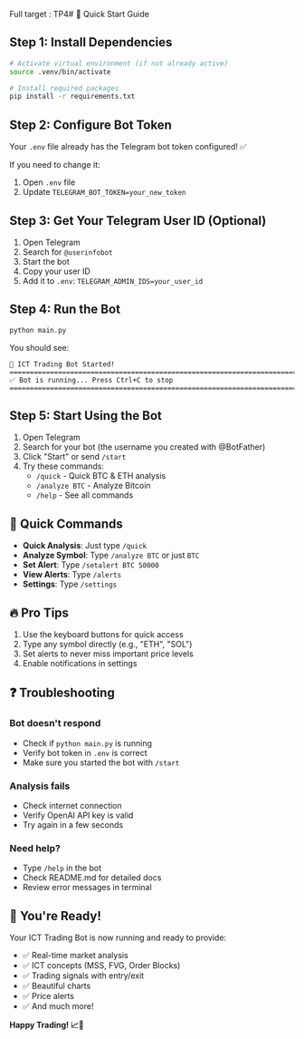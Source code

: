 Full target : TP4# 🚀 Quick Start Guide

## Step 1: Install Dependencies

```bash
# Activate virtual environment (if not already active)
source .venv/bin/activate

# Install required packages
pip install -r requirements.txt
```


## Step 2: Configure Bot Token

Your `.env` file already has the Telegram bot token configured! ✅

If you need to change it:
1. Open `.env` file
2. Update `TELEGRAM_BOT_TOKEN=your_new_token`

## Step 3: Get Your Telegram User ID (Optional)

1. Open Telegram
2. Search for `@userinfobot`
3. Start the bot
4. Copy your user ID
5. Add it to `.env`: `TELEGRAM_ADMIN_IDS=your_user_id`

## Step 4: Run the Bot

```bash
python main.py
```

You should see:
```
🤖 ICT Trading Bot Started!
================================================================================
✅ Bot is running... Press Ctrl+C to stop
================================================================================
```

## Step 5: Start Using the Bot

1. Open Telegram
2. Search for your bot (the username you created with @BotFather)
3. Click "Start" or send `/start`
4. Try these commands:
   - `/quick` - Quick BTC & ETH analysis
   - `/analyze BTC` - Analyze Bitcoin
   - `/help` - See all commands

## 🎯 Quick Commands

- **Quick Analysis**: Just type `/quick`
- **Analyze Symbol**: Type `/analyze BTC` or just `BTC`
- **Set Alert**: Type `/setalert BTC 50000`
- **View Alerts**: Type `/alerts`
- **Settings**: Type `/settings`

## 🔥 Pro Tips

1. Use the keyboard buttons for quick access
2. Type any symbol directly (e.g., "ETH", "SOL")
3. Set alerts to never miss important price levels
4. Enable notifications in settings

## ❓ Troubleshooting

### Bot doesn't respond
- Check if `python main.py` is running
- Verify bot token in `.env` is correct
- Make sure you started the bot with `/start`

### Analysis fails
- Check internet connection
- Verify OpenAI API key is valid
- Try again in a few seconds

### Need help?
- Type `/help` in the bot
- Check README.md for detailed docs
- Review error messages in terminal

## 🎉 You're Ready!

Your ICT Trading Bot is now running and ready to provide:
- ✅ Real-time market analysis
- ✅ ICT concepts (MSS, FVG, Order Blocks)
- ✅ Trading signals with entry/exit
- ✅ Beautiful charts
- ✅ Price alerts
- ✅ And much more!

**Happy Trading! 📈🚀**
